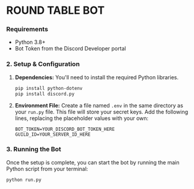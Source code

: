 # ROUND TABLE BOT

### Requirements

* Python 3.8+
* Bot Token from the Discord Developer portal

### 2. Setup & Configuration
1.  **Dependencies:** You'll need to install the required Python libraries. 
    ```bash
    pip install python-dotenv
    pip install discord.py
    ```

2.  **Environment File:** Create a file named `.env` in the same directory as your `run.py` file. This file will store your secret keys. Add the following lines, replacing the placeholder values with your own:
    ```env
    BOT_TOKEN=YOUR_DISCORD_BOT_TOKEN_HERE
    GUILD_ID=YOUR_SERVER_ID_HERE
    ```

### 3. Running the Bot
Once the setup is complete, you can start the bot by running the main Python script from your terminal:
```bash
python run.py
